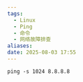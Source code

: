 ```yaml
---
tags:
  - Linux
  - Ping
  - 命令
  - 网络故障排查
aliases: 
date: 2025-08-03 17:55
---
```


```shell
ping -s 1024 8.8.8.8
```